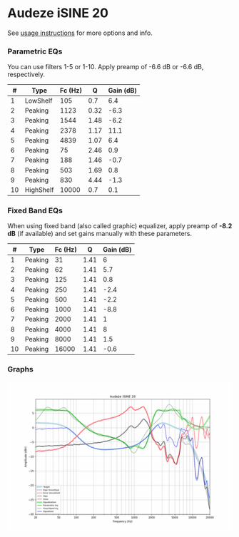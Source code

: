 # Audeze iSINE 20
See [usage instructions](https://github.com/jaakkopasanen/AutoEq#usage) for more options and info.

### Parametric EQs
You can use filters 1-5 or 1-10. Apply preamp of -6.6 dB or -6.6 dB, respectively.

|   # | Type      |   Fc (Hz) |    Q |   Gain (dB) |
|-----|-----------|-----------|------|-------------|
|   1 | LowShelf  |       105 | 0.7  |         6.4 |
|   2 | Peaking   |      1123 | 0.32 |        -6.3 |
|   3 | Peaking   |      1544 | 1.48 |        -6.2 |
|   4 | Peaking   |      2378 | 1.17 |        11.1 |
|   5 | Peaking   |      4839 | 1.07 |         6.4 |
|   6 | Peaking   |        75 | 2.46 |         0.9 |
|   7 | Peaking   |       188 | 1.46 |        -0.7 |
|   8 | Peaking   |       503 | 1.69 |         0.8 |
|   9 | Peaking   |       830 | 4.44 |        -1.3 |
|  10 | HighShelf |     10000 | 0.7  |         0.1 |

### Fixed Band EQs
When using fixed band (also called graphic) equalizer, apply preamp of **-8.2 dB** (if available) and set gains manually with these parameters.

|   # | Type    |   Fc (Hz) |    Q |   Gain (dB) |
|-----|---------|-----------|------|-------------|
|   1 | Peaking |        31 | 1.41 |         6   |
|   2 | Peaking |        62 | 1.41 |         5.7 |
|   3 | Peaking |       125 | 1.41 |         0.8 |
|   4 | Peaking |       250 | 1.41 |        -2.4 |
|   5 | Peaking |       500 | 1.41 |        -2.2 |
|   6 | Peaking |      1000 | 1.41 |        -8.8 |
|   7 | Peaking |      2000 | 1.41 |         1   |
|   8 | Peaking |      4000 | 1.41 |         8   |
|   9 | Peaking |      8000 | 1.41 |         1.5 |
|  10 | Peaking |     16000 | 1.41 |        -0.6 |

### Graphs
![](./Audeze%20iSINE%2020.png)
